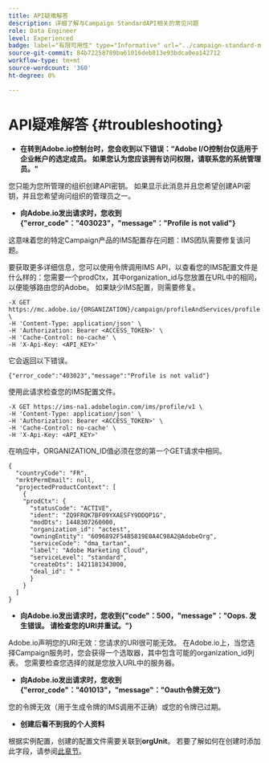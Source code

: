 ```yaml
---
title: API疑难解答
description: 详细了解与Campaign StandardAPI相关的常见问题
role: Data Engineer
level: Experienced
badge: label="有限可用性" type="Informative" url="../campaign-standard-migration-home.md" tooltip="仅限于Campaign Standard已迁移的用户"
source-git-commit: 84b72258789ba61016deb813e93bdca0ea142712
workflow-type: tm+mt
source-wordcount: '360'
ht-degree: 0%

---
```


# API疑难解答 {#troubleshooting}

* **在转到Adobe.io控制台时，您会收到以下错误：“Adobe I/O控制台仅适用于企业帐户的选定成员。 如果您认为您应该拥有访问权限，请联系您的系统管理员。&quot;**

您只能为您所管理的组织创建API密钥。 如果显示此消息并且您希望创建API密钥，并且您希望询问组织的管理员之一。

* **向Adobe.io发出请求时，您收到{&quot;error_code&quot;：&quot;403023&quot;，&quot;message&quot;：&quot;Profile is not valid&quot;}**

这意味着您的特定Campaign产品的IMS配置存在问题：IMS团队需要修复该问题。

要获取更多详细信息，您可以使用令牌调用IMS API，以查看您的IMS配置文件是什么样的：您需要一个prodCtx，其中organization_id与您放置在URL中的相同，以便能够路由您的Adobe。
如果缺少IMS配置，则需要修复。

```
-X GET https://mc.adobe.io/{ORGANIZATION}/campaign/profileAndServices/profile \
-H 'Content-Type: application/json' \
-H 'Authorization: Bearer <ACCESS_TOKEN>' \
-H 'Cache-Control: no-cache' \
-H 'X-Api-Key: <API_KEY>'
```

它会返回以下错误。

```
{"error_code":"403023","message":"Profile is not valid"}
```

使用此请求检查您的IMS配置文件。

```
-X GET https://ims-na1.adobelogin.com/ims/profile/v1 \
-H 'Content-Type: application/json' \
-H 'Authorization: Bearer <ACCESS_TOKEN>' \
-H 'Cache-Control: no-cache' \
-H 'X-Api-Key: <API_KEY>'
```

在响应中，ORGANIZATION_ID值必须在您的第一个GET请求中相同。

```
{
  "countryCode": "FR",
  "mrktPermEmail": null,
  "projectedProductContext": [
    {
    "prodCtx": {
      "statusCode": "ACTIVE",
      "ident": "ZQ9FRQK7BF09YXAESFY9DDQP1G",
      "modDts": 1448307260000,
      "organization_id": "actest",
      "owningEntity": "6096892F54B5819E0A4C98A2@AdobeOrg",
      "serviceCode": "dma_tartan",
      "label": "Adobe Marketing Cloud",
      "serviceLevel": "standard",
      "createDts": 1421181343000,
      "deal_id": " "
      }
    }
  ]
}
```

* **向Adobe.io发出请求时，您收到{&quot;code&quot;：500，&quot;message&quot;：&quot;Oops. 发生错误。 请检查您的URI并重试。&quot;}**

Adobe.io声明您的URI无效：您请求的URI很可能无效。 在Adobe.io上，当您选择Campaign服务时，您会获得一个选取器，其中包含可能的organization_id列表。 您需要检查您选择的就是您放入URL中的服务器。

* **向Adobe.io发出请求时，您收到{&quot;error_code&quot;：&quot;401013&quot;，&quot;message&quot;：&quot;Oauth令牌无效&quot;}**

您的令牌无效（用于生成令牌的IMS调用不正确）或您的令牌已过期。

* **创建后看不到我的个人资料**

根据实例配置，创建的配置文件需要关联到&#x200B;**orgUnit**。 若要了解如何在创建时添加此字段，请参阅[此章节](creating-profiles-api.md)。

<!-- * (error duplicate key : quand tu crées un profile qui existe déjà , il faut faire un patch pour updater le profile plutôt qu'un POST)

With Curl
List all profiles

Create a profile

Update the mobilePhone attribute of a profile

API Calls on Service

GET the list of services

-->

<!--

How to find and use a filter?
Error codes:

* PAtch sur Age = message d'erreur :
500
Cannot update the 'age' property that is read-only
'age' property is not valid for the 'profile' resource.
-->

<!--
How to filter a list of subscribed profiles with available profile filters ? by date (by les filtres dispo sur la ressource) ?

Pattern classique :

recupérer la liste des subscriptions filtrées d'un profile
1) get sur profile
2) recup PKey
3) get sur PKey
4) get sur href des subscriptions

Comment savoir quel filtre appliquer ?

1) get sur metadata de profile
2) retourne description de la collection subscription
3) get sur la valeur du champ resTarget
4) get sur le href dans filters
5) retourne les filtres applicables sur l'url des data.

-->
